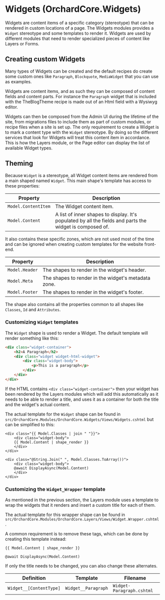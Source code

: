 # Widgets (OrchardCore.Widgets)

Widgets are content items of a specific category (stereotype) that can be rendered in custom locations of a page.
The Widgets modules provides a `Widget` stereotype and some templates to render it. Widgets are used by different modules that need to
render specialized pieces of content like Layers or Forms.

## Creating custom Widgets

Many types of Widgets can be created and the default recipes do create some custom ones like `Paragraph`, `Blockquote`, `MediaWidget` that you can 
use as examples.

Widgets are content items, and as such they can be composed of content fields and content parts. For instance the `Paragraph` widget that is included with the 
TheBlogTheme recipe is made out of an Html field with a Wysiwyg editor.

Widgets can then be composed from the Admin UI during the lifetime of the site, from migrations files to include them as part of custom modules, or recipe files
when a site is set up. The only requirement to create a Widget is to mark a content type with the `Widget` stereotype. By doing so the different services that look
for Widgets will treat this content item in accordance. This is how the Layers module, or the Page editor can display the list of available Widget types.

## Theming

Because `Widget` is a stereotype, all Widget content items are rendered from a main shaped named `Widget`.
This main shape's template has access to these properties:

| Property | Description |
| --------- | ------------ |
| `Model.ContentItem` | The Widget content item. |
| `Model.Content` | A list of inner shapes to display. It's populated by all the fields and parts the widget is composed of. |

It also contains these specific zones, which are not used most of the time and can be ignored when creating custom templates for 
the website front-end.

| Property | Description |
| --------- | ------------ |
| `Model.Header` | The shapes to render in the widget's header. |
| `Model.Meta` | The shapes to render in the widget's metadata zone. |
| `Model.Footer` | The shapes to render in the widget's footer. |

The shape also contains all the properties common to all shapes like `Classes`, `Id` and `Attributes`.

### Customizing `Widget` templates

The `Widget` shape is used to render a Widget. The default template will render something like this:

```html
<div class="widget-container">
    <h2>A Paragraph</h2>
    <div class="widget widget-html-widget">
        <div class="widget-body">
            <p>This is a paragraph</p>
        </div>
    </div>
</div>
```

If the HTML contains `<div class="widget-container">` then your widget has been rendered by the Layers modules which will add this automatically as it needs to 
be able to render a title, and uses it as a container for both the title and the widget's actual content.

The actual template for the `Widget` shape can be found in `src/OrchardCore.Modules/OrchardCore.Widgets/Views/Widgets.cshtml` but can be simplified to this:

```liquid
<div class="{{ Model.Classes | join " "}}">
    <div class="widget-body">
    {{ Model.Content | shape_render }}
    </div>
</div>
```

```razor
<div class="@String.Join(" ", Model.Classes.ToArray())">
    <div class="widget-body">
    @await DisplayAsync(Model.Content)
    </div>
</div>
```

### Customizing the `Widget_Wrapper` template

As mentioned in the previous section, the Layers module uses a template to wrap the widgets that it renders and insert a custom title for each of them.


The actual template for this wrapper shape can be found in `src/OrchardCore.Modules/OrchardCore.Layers/Views/Widget.Wrapper.cshtml`.

A common requirement is to remove these tags, which can be done by creating this template instead:

```liquid
{{ Model.Content | shape_render }}
```

```razor
@await DisplayAsync(Model.Content)
```

If only the title needs to be changed, you can also change these alternates.

| Definition | Template | Filename|
| ---------- | --------- | ------------ |
| `Widget__[ContentType]` | `Widget__Paragraph` | `Widget-Paragraph.cshtml` |
